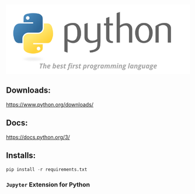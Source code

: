 ![alt text](IMG/Python.png)

## Downloads:
https://www.python.org/downloads/

## Docs:
https://docs.python.org/3/

## Installs:

```python
pip install -r requirements.txt
```

### `Jupyter` Extension for Python
